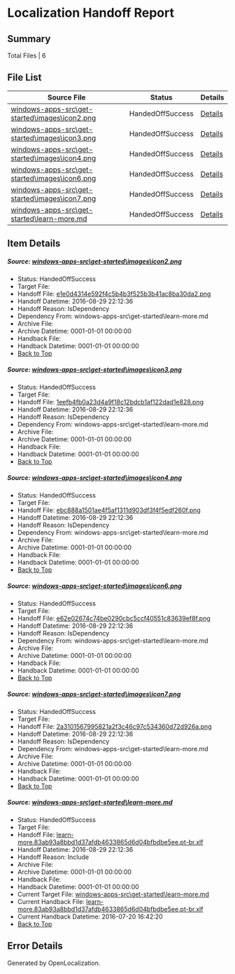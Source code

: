 # <a name='report-top'></a> Localization Handoff Report

## Summary
 Total Files | 6

## File List
 Source File | Status | Details 
 ----------- | ------ | ------- 
 [windows-apps-src\get-started\images\icon2.png](https://github.com/Microsoft/windows-apps/blob/36549fb8f31200b07adfd667a2ac3ac6955b30a1/windows-apps-src/get-started/images/icon2.png) | HandedOffSuccess | [Details](#e1e0d4314e592f4c5b4b3f525b3b41ac8ba30da23637)
 [windows-apps-src\get-started\images\icon3.png](https://github.com/Microsoft/windows-apps/blob/36549fb8f31200b07adfd667a2ac3ac6955b30a1/windows-apps-src/get-started/images/icon3.png) | HandedOffSuccess | [Details](#1eefb4fb0a23d4a9f18c12bdcb1af122dad1e8283638)
 [windows-apps-src\get-started\images\icon4.png](https://github.com/Microsoft/windows-apps/blob/36549fb8f31200b07adfd667a2ac3ac6955b30a1/windows-apps-src/get-started/images/icon4.png) | HandedOffSuccess | [Details](#ebc888a1501ae4f5af1311d903df3f4f5edf260f3639)
 [windows-apps-src\get-started\images\icon6.png](https://github.com/Microsoft/windows-apps/blob/36549fb8f31200b07adfd667a2ac3ac6955b30a1/windows-apps-src/get-started/images/icon6.png) | HandedOffSuccess | [Details](#e62e02674c74be0290cbc5ccf40551c83639ef8f3640)
 [windows-apps-src\get-started\images\icon7.png](https://github.com/Microsoft/windows-apps/blob/36549fb8f31200b07adfd667a2ac3ac6955b30a1/windows-apps-src/get-started/images/icon7.png) | HandedOffSuccess | [Details](#2a3101567995821a2f3c46c97c534360d72d926a3641)
 [windows-apps-src\get-started\learn-more.md](https://github.com/Microsoft/windows-apps/blob/36549fb8f31200b07adfd667a2ac3ac6955b30a1/windows-apps-src/get-started/learn-more.md) | HandedOffSuccess | [Details](#7ac3239548b28060bf96b4a5c96af2f6074e9ad73931)

## Item Details
##### <a name='e1e0d4314e592f4c5b4b3f525b3b41ac8ba30da23637'></a> Source: [windows-apps-src\get-started\images\icon2.png](https://github.com/Microsoft/windows-apps/blob/36549fb8f31200b07adfd667a2ac3ac6955b30a1/windows-apps-src/get-started/images/icon2.png)
* Status: HandedOffSuccess
* Target File: 
* Handoff File: [e1e0d4314e592f4c5b4b3f525b3b41ac8ba30da2.png](https://github.com/Microsoft/WDG.handoff/blob/f7464040ca523b4400ebcc650766e78af7c4e1ed/ol-handoff/Microsoft/windows-apps.pt-br/master/e1e0d4314e592f4c5b4b3f525b3b41ac8ba30da2.png)
* Handoff Datetime: 2016-08-29 22:12:36
* Handoff Reason: IsDependency
* Dependency From: windows-apps-src\get-started\learn-more.md
* Archive File: 
* Archive Datetime: 0001-01-01 00:00:00
* Handback File: 
* Handback Datetime: 0001-01-01 00:00:00
* [Back to Top](#report-top)

##### <a name='1eefb4fb0a23d4a9f18c12bdcb1af122dad1e8283638'></a> Source: [windows-apps-src\get-started\images\icon3.png](https://github.com/Microsoft/windows-apps/blob/36549fb8f31200b07adfd667a2ac3ac6955b30a1/windows-apps-src/get-started/images/icon3.png)
* Status: HandedOffSuccess
* Target File: 
* Handoff File: [1eefb4fb0a23d4a9f18c12bdcb1af122dad1e828.png](https://github.com/Microsoft/WDG.handoff/blob/f7464040ca523b4400ebcc650766e78af7c4e1ed/ol-handoff/Microsoft/windows-apps.pt-br/master/1eefb4fb0a23d4a9f18c12bdcb1af122dad1e828.png)
* Handoff Datetime: 2016-08-29 22:12:36
* Handoff Reason: IsDependency
* Dependency From: windows-apps-src\get-started\learn-more.md
* Archive File: 
* Archive Datetime: 0001-01-01 00:00:00
* Handback File: 
* Handback Datetime: 0001-01-01 00:00:00
* [Back to Top](#report-top)

##### <a name='ebc888a1501ae4f5af1311d903df3f4f5edf260f3639'></a> Source: [windows-apps-src\get-started\images\icon4.png](https://github.com/Microsoft/windows-apps/blob/36549fb8f31200b07adfd667a2ac3ac6955b30a1/windows-apps-src/get-started/images/icon4.png)
* Status: HandedOffSuccess
* Target File: 
* Handoff File: [ebc888a1501ae4f5af1311d903df3f4f5edf260f.png](https://github.com/Microsoft/WDG.handoff/blob/f7464040ca523b4400ebcc650766e78af7c4e1ed/ol-handoff/Microsoft/windows-apps.pt-br/master/ebc888a1501ae4f5af1311d903df3f4f5edf260f.png)
* Handoff Datetime: 2016-08-29 22:12:36
* Handoff Reason: IsDependency
* Dependency From: windows-apps-src\get-started\learn-more.md
* Archive File: 
* Archive Datetime: 0001-01-01 00:00:00
* Handback File: 
* Handback Datetime: 0001-01-01 00:00:00
* [Back to Top](#report-top)

##### <a name='e62e02674c74be0290cbc5ccf40551c83639ef8f3640'></a> Source: [windows-apps-src\get-started\images\icon6.png](https://github.com/Microsoft/windows-apps/blob/36549fb8f31200b07adfd667a2ac3ac6955b30a1/windows-apps-src/get-started/images/icon6.png)
* Status: HandedOffSuccess
* Target File: 
* Handoff File: [e62e02674c74be0290cbc5ccf40551c83639ef8f.png](https://github.com/Microsoft/WDG.handoff/blob/f7464040ca523b4400ebcc650766e78af7c4e1ed/ol-handoff/Microsoft/windows-apps.pt-br/master/e62e02674c74be0290cbc5ccf40551c83639ef8f.png)
* Handoff Datetime: 2016-08-29 22:12:36
* Handoff Reason: IsDependency
* Dependency From: windows-apps-src\get-started\learn-more.md
* Archive File: 
* Archive Datetime: 0001-01-01 00:00:00
* Handback File: 
* Handback Datetime: 0001-01-01 00:00:00
* [Back to Top](#report-top)

##### <a name='2a3101567995821a2f3c46c97c534360d72d926a3641'></a> Source: [windows-apps-src\get-started\images\icon7.png](https://github.com/Microsoft/windows-apps/blob/36549fb8f31200b07adfd667a2ac3ac6955b30a1/windows-apps-src/get-started/images/icon7.png)
* Status: HandedOffSuccess
* Target File: 
* Handoff File: [2a3101567995821a2f3c46c97c534360d72d926a.png](https://github.com/Microsoft/WDG.handoff/blob/f7464040ca523b4400ebcc650766e78af7c4e1ed/ol-handoff/Microsoft/windows-apps.pt-br/master/2a3101567995821a2f3c46c97c534360d72d926a.png)
* Handoff Datetime: 2016-08-29 22:12:36
* Handoff Reason: IsDependency
* Dependency From: windows-apps-src\get-started\learn-more.md
* Archive File: 
* Archive Datetime: 0001-01-01 00:00:00
* Handback File: 
* Handback Datetime: 0001-01-01 00:00:00
* [Back to Top](#report-top)

##### <a name='7ac3239548b28060bf96b4a5c96af2f6074e9ad73931'></a> Source: [windows-apps-src\get-started\learn-more.md](https://github.com/Microsoft/windows-apps/blob/36549fb8f31200b07adfd667a2ac3ac6955b30a1/windows-apps-src/get-started/learn-more.md)
* Status: HandedOffSuccess
* Target File: 
* Handoff File: [learn-more.83ab93a8bbd1d37afdb4633865d6d04bfbdbe5ee.pt-br.xlf](https://github.com/Microsoft/WDG.handoff/blob/f7464040ca523b4400ebcc650766e78af7c4e1ed/ol-handoff/Microsoft/windows-apps.pt-br/master/learn-more.83ab93a8bbd1d37afdb4633865d6d04bfbdbe5ee.pt-br.xlf)
* Handoff Datetime: 2016-08-29 22:12:36
* Handoff Reason: Include
* Archive File: 
* Archive Datetime: 0001-01-01 00:00:00
* Handback File: 
* Handback Datetime: 0001-01-01 00:00:00
* Current Target File: [windows-apps-src\get-started\learn-more.md](https://github.com/Microsoft/windows-apps.pt-br/blob/dbf044f5167007197ae221733c90ee5d3e669f73/windows-apps-src/get-started/learn-more.md)
* Current Handback File: [learn-more.83ab93a8bbd1d37afdb4633865d6d04bfbdbe5ee.pt-br.xlf](https://github.com/Microsoft/WDG.handback/blob/cbf08cbc88fac88dd61c866fefb7cd76d2b0d9a8/ol-handback/Microsoft/windows-apps.pt-br/master/learn-more.83ab93a8bbd1d37afdb4633865d6d04bfbdbe5ee.pt-br.xlf)
* Current Handback Datetime: 2016-07-20 16:42:20
* [Back to Top](#report-top)


## Error Details

Generated by OpenLocalization.

